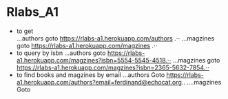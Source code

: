 # Rlabs_A1
- to get  
...authors goto https://rlabs-a1.herokuapp.com/authors .⋅⋅
...magzines goto https://rlabs-a1.herokuapp.com/magzines .⋅⋅
- to query by isbn
...authors goto https://rlabs-a1.herokuapp.com/magzines?isbn=5554-5545-4518.⋅⋅
...magzines goto https://rlabs-a1.herokuapp.com/magzines?isbn=2365-5632-7854.⋅⋅
- to find books and magzines by email
...authors Goto https://rlabs-a1.herokuapp.com/authors?email=ferdinand@echocat.org..
....magzines Goto 
